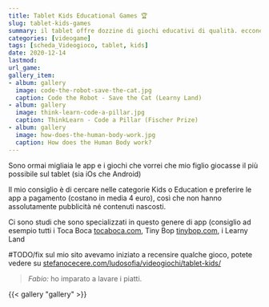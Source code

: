 ```yaml
---
title: Tablet Kids Educational Games 🏆
slug: tablet-kids-games
summary: il tablet offre dozzine di giochi educativi di qualità. eccone alcuni.
categories: [videogame]
tags: [scheda_Videogioco, tablet, kids]
date: 2020-12-14
lastmod: 
url_game: 
gallery_item:
- album: gallery
  image: code-the-robot-save-the-cat.jpg
  caption: Code the Robot - Save the Cat (Learny Land)
- album: gallery
  image: think-learn-code-a-pillar.jpg
  caption: ThinkLearn - Code a Pillar (Fischer Prize)
- album: gallery
  image: how-does-the-human-body-work.jpg
  caption: How does the Human Body work?
---
```

Sono ormai migliaia le app e i giochi che vorrei che mio figlio giocasse il più possibile sul tablet (sia iOs che Android)

Il mio consiglio è di cercare nelle categorie Kids o Education e preferire le app a pagamento (costano in media 4 euro), così che non hanno assolutamente pubblicità né contenuti nascosti.

Ci sono studi che sono specializzati in questo genere di app (consiglio ad esempio tutti i Toca Boca [tocaboca.com](https://tocaboca.com/apps/), Tiny Bop [tinybop.com](https://tinybop.com/apps), i Learny Land

#TODO/fix
sul mio sito avevamo iniziato a recensire qualche gioco, potete vedere su [stefanocecere.com/ludosofia/videogiochi/tablet-kids/](https://stefanocecere.com/ludosofia/videogiochi/tablet-kids/)  

> *Fabio:*
> ho imparato a lavare i piatti.  

{{< gallery "gallery" >}}
